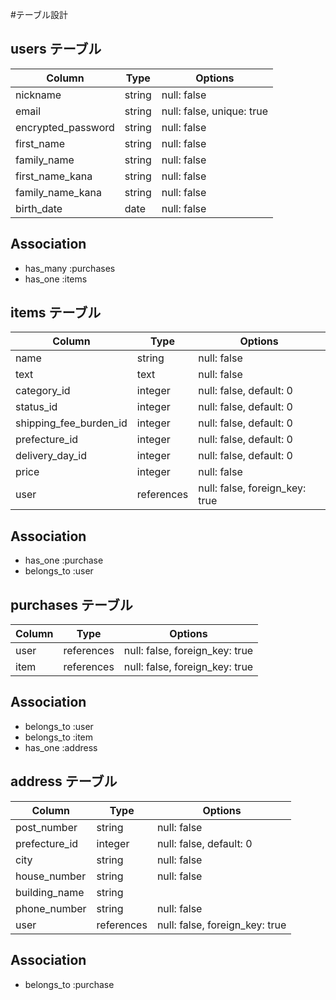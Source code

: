 #テーブル設計

## users テーブル

| Column             | Type   | Options                   |
| ------------------ | ------ | ------------------------- |
| nickname           | string | null: false               |
| email              | string | null: false, unique: true |
| encrypted_password | string | null: false               |
| first_name         | string | null: false               |
| family_name        | string | null: false               |
| first_name_kana    | string | null: false               |
| family_name_kana   | string | null: false               |
| birth_date         | date   | null: false               |

## Association

- has_many :purchases
- has_one :items

## items テーブル

| Column                 | Type       | Options                        |
| ---------------------- | ---------- | ------------------------------ |
| name                   | string     | null: false                    |
| text                   | text       | null: false                    |
| category_id            | integer    | null: false, default: 0        |
| status_id              | integer    | null: false, default: 0        |
| shipping_fee_burden_id | integer    | null: false, default: 0        |
| prefecture_id          | integer    | null: false, default: 0        |
| delivery_day_id        | integer    | null: false, default: 0        |
| price                  | integer    | null: false                    |
| user                   | references | null: false, foreign_key: true |

## Association

- has_one :purchase
- belongs_to :user

## purchases テーブル

| Column | Type       | Options                        |
| ------ | ---------- | ------------------------------ |
| user   | references | null: false, foreign_key: true |
| item   | references | null: false, foreign_key: true |

## Association

- belongs_to :user
- belongs_to :item
- has_one :address

## address テーブル

| Column           | Type       | Options                        |
| ---------------- | ---------- | ------------------------------ |
| post_number      | string     | null: false                    |
| prefecture_id    | integer    | null: false, default: 0        |
| city             | string     | null: false                    |
| house_number     | string     | null: false                    |
| building_name    | string     |                                |
| phone_number     | string     | null: false                    |
| user             | references | null: false, foreign_key: true |

## Association

- belongs_to :purchase